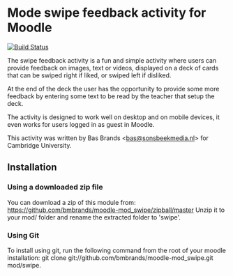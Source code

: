 # Mode swipe feedback activity for Moodle

[![Build Status](https://travis-ci.com/bmbrands/moodle-mod_swipe.svg?branch=master)](https://travis-ci.com/bmbrands/moodle-mod_swipe)

The swipe feedback activity is a fun and simple activity where users can provide feedback on images, text or videos, displayed on a deck of cards that can be swiped right if liked, or swiped left if disliked.

At the end of the deck the user has the opportunity to provide some more feedback by entering some text to be read by the teacher that setup the deck.

The activity is designed to work well on desktop and on mobile devices, it even works for users logged in as guest in Moodle.

This activity was written by Bas Brands \<bas@sonsbeekmedia.nl\> for Cambridge University.

## Installation

### Using a downloaded zip file
You can download a zip of this module from: https://github.com/bmbrands/moodle-mod_swipe/zipball/master
Unzip it to your mod/ folder and rename the extracted folder to 'swipe'.

### Using Git
To install using git, run the following command from the root of your moodle installation:
git clone git://github.com/bmbrands/moodle-mod_swipe.git mod/swipe.
